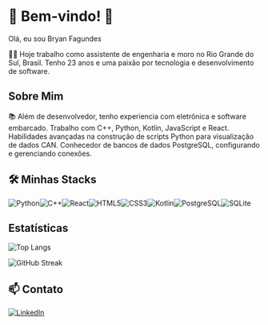 # 🚀 Bem-vindo! 🚀

Olá, eu sou Bryan Fagundes

👨‍💻 Hoje trabalho como assistente de engenharia e moro no Rio Grande do Sul, Brasil. Tenho 23 anos e uma paixão por tecnologia e desenvolvimento de software.

## Sobre Mim

📚 Além de desenvolvedor, tenho experiencia com eletrônica e software embarcado. Trabalho com C++, Python, Kotlin, JavaScript e React. Habilidades avançadas na construção de scripts Python para visualização de dados CAN. Conhecedor de bancos de dados PostgreSQL, configurando e gerenciando conexões.

## 🛠️ Minhas Stacks

 ![Python](https://img.shields.io/badge/python-3670A0?style=for-the-badge&logo=python&logoColor=ffdd54)![C++](https://img.shields.io/badge/C%2B%2B-00599C?style=for-the-badge&logo=c%2B%2B&logoColor=white)![React](https://img.shields.io/badge/React-20232A?style=for-the-badge&logo=react&logoColor=61DAFB)![HTML5](https://img.shields.io/badge/HTML5-E34F26?style=for-the-badge&logo=html5&logoColor=white)![CSS3](https://img.shields.io/badge/CSS3-1572B6?style=for-the-badge&logo=css3&logoColor=white)![Kotlin](https://img.shields.io/badge/Kotlin-0095D5?&style=for-the-badge&logo=kotlin&logoColor=white)![PostgreSQL](https://img.shields.io/badge/PostgreSQL-000?style=for-the-badge&logo=postgresql)![SQLite](https://img.shields.io/badge/SQLite-000?style=for-the-badge&logo=sqlite&logoColor=07405E)
  
## Estatísticas

![Top Langs](https://github-readme-stats.vercel.app/api/top-langs/?username=BryanFag&layout=compact&theme=dark&bg_color=000000&title_color=ffffff&text_color=ffffff)

![GitHub Streak](https://github-readme-streak-stats.herokuapp.com?user=SEU_USUARIO&theme=black-ice&background=000000&stroke=FFFFFF&ring=FFFFFF&fire=FFFFFF&currStreakNum=FFFFFF&sideNums=FFFFFF&currStreakLabel=FFFFFF&sideLabels=FFFFFF&dates=FFFFFF)

## 📫 Contato

[![LinkedIn](https://img.shields.io/badge/LinkedIn-💼-blue)](https://www.linkedin.com/in/SEU_PERFIL)
